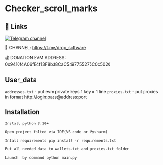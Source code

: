 # Сhecker_scroll_marks

## 🔗 Links
[![Telegram channel](https://img.shields.io/endpoint?url=https://runkit.io/damiankrawczyk/telegram-badge/branches/master?url=https://t.me/drop_software)](https://t.me/drop_software)

🔔 CHANNEL: https://t.me/drop_software

💰 DONATION EVM ADDRESS: 0x9410f4A06fE4f13F8b38CaC5497755275C0c5020
## User_data

`addresses.txt` - put evm private keys 1 key = 1 line
`proxies.txt` - put proxies in format http://login:pass@address:port


## Installation

```
Install python 3.10+

Open project folted via IDE(VS code or Pysharm)

Intall requirements pip install -r requirements.txt

Put all needed data to wallets.txt and proxies.txt folder

Launch  by command python main.py
```
